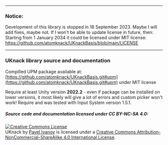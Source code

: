 
***
### Notice:
Development of this library is stopped in 18 September 2023. Maybe I will add fixes, maybe not.
If I won't be able to update license in future, then:
Starting from 1 January 2034 it could be licensed under MIT license: https://github.com/atomknack/UKnackBasis/blob/main/LICENSE

***

### UKnack library source and documentation

Compilled UPM package available at:
[https://github.com/atomknack/UKnackBasis.git#upm](https://github.com/atomknack/UKnackBasis.git#upm) under MIT license

Require at least Unity version **2022.2** - even if package can be installed on lower versions, it most likely will give a lot of errors and custom picker won't work!
Require and was tested with Input System version 1.5.1.

##### Source code and documentation licensed under CC BY-NC-SA 4.0:
<a rel="license" href="http://creativecommons.org/licenses/by-nc-sa/4.0/"><img alt="Creative Commons License" style="border-width:0" src="https://i.creativecommons.org/l/by-nc-sa/4.0/80x15.png" /></a><br /><span xmlns:dct="http://purl.org/dc/terms/" property="dct:title">UKnack</span> by <a xmlns:cc="http://creativecommons.org/ns#" href="https://github.com/atomknack" property="cc:attributionName" rel="cc:attributionURL">Pavel Ivanov</a> is licensed under a <a rel="license" href="http://creativecommons.org/licenses/by-nc-sa/4.0/">Creative Commons Attribution-NonCommercial-ShareAlike 4.0 International License</a>.

